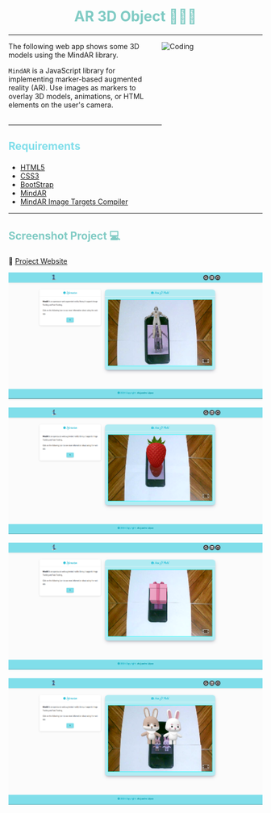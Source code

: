 # <h1 align="center" style="color: #80cbc4;"> AR 3D Object 👨🏻‍💻 </h1> <hr>  

<img align="right" alt="Coding" width="200" height="200" src="https://content.app-sources.com/s/86011651013289591/uploads/Gifs_Aumenta2/Aumenta2_-_Aumentados_-Realidad_Aumentada_-_Hittan_-_Sillas-1161748.gif">

The following web app shows some 3D models using the MindAR library.
<br>

` MindAR ` is a JavaScript library for implementing marker-based augmented reality (AR). Use images as markers to overlay 3D models, animations, or HTML elements on the user's camera.
<br><br>

<hr>  

## <p align="left" style="color: #80deea;"> Requirements </p>

- [HTML5](https://developer.mozilla.org/es/docs/Web/HTML) 
- [CSS3](https://developer.mozilla.org/es/docs/Web/CSS)
- [BootStrap](https://mdbootstrap.com/)
- [MindAR](https://hiukim.github.io/mind-ar-js-doc/)
- [MindAR Image Targets Compiler](https://hiukim.github.io/mind-ar-js-doc/tools/compile/)


<hr>  

## <p align="left" style="color: #80cbc4;"> Screenshot Project 💻 </p>

🔶 [Project Website]()

![Screenshot](assets/img/Screenshot.png)

![Screenshot](assets/img/Screenshot2.png)

![Screenshot](assets/img/Screenshot3.png)

![Screenshot](assets/img/Screenshot4.png)